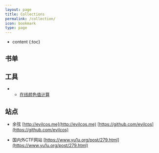 ```yaml
---
layout: page
title: Collections
permalink: /collection/
icon: bookmark
type: page
---
```


* content
{:toc}

## 书单

## 工具

* * [在线颜色值计算](http://www.atool.org/colorpicker.php)

## 站点

* 余弦 [http://evilcos.me](http://evilcos.me) [https://github.com/evilcos](https://github.com/evilcos)

* 国内外CTF网站 [https://www.yu1u.org/post/279.html](https://www.yu1u.org/post/279.html)




